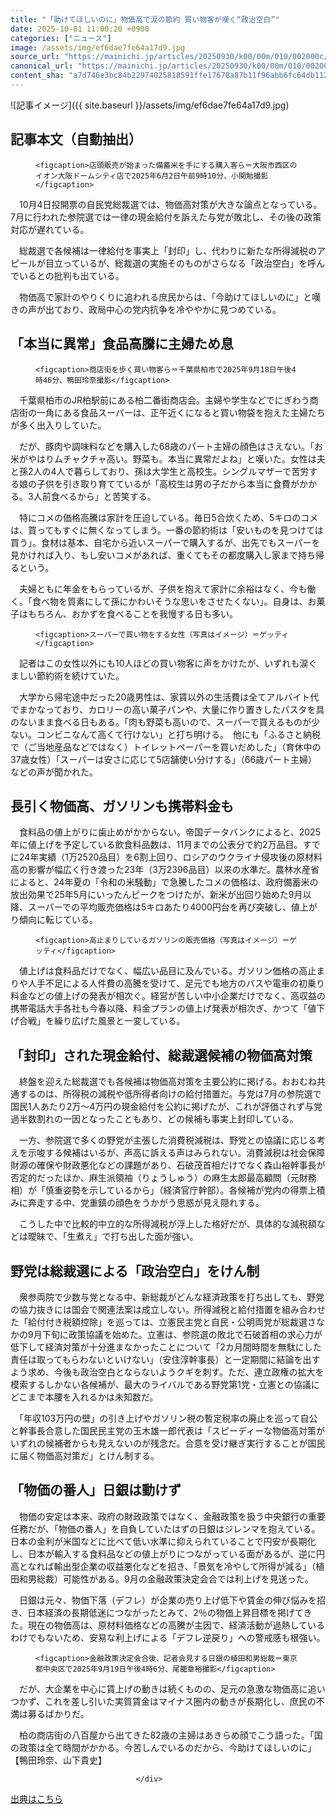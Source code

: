 ```yaml
---
title: "「助けてほしいのに」物価高で涙の節約 買い物客が嘆く“政治空白”"
date: 2025-10-01 11:00:20 +0900
categories: ["ニュース"]
image: /assets/img/ef6dae7fe64a17d9.jpg
source_url: "https://mainichi.jp/articles/20250930/k00/00m/010/002000c/"
canonical_url: "https://mainichi.jp/articles/20250930/k00/00m/010/002000c/"
content_sha: "a7d746e3bc84b22974025818591ffe17678a87b11f96abb6fc64db1123d80c62"
---
```


![記事イメージ]({{ site.baseurl }}/assets/img/ef6dae7fe64a17d9.jpg)

## 記事本文（自動抽出）
<div><section class="articledetail-body" id="articledetail-body">




<div class="articledetail-image-left">
  <figure>
    
    <figcaption>店頭販売が始まった備蓄米を手にする購入客ら＝大阪市西区のイオン大阪ドームシティ店で2025年6月2日午前9時10分、小関勉撮影</figcaption>
    
  </figure>
</div>

<p>　10月4日投開票の自民党総裁選では、物価高対策が大きな論点となっている。7月に行われた参院選では一律の現金給付を訴えた与党が敗北し、その後の政策対応が遅れている。</p>

<p>　総裁選で各候補は一律給付を事実上「封印」し、代わりに新たな所得減税のアピールが目立っているが、総裁選の実施そのものがさらなる「政治空白」を呼んでいるとの批判も出ている。</p>

	


<p>　物価高で家計のやりくりに追われる庶民からは、「今助けてほしいのに」と嘆きの声が出ており、政局中心の党内抗争を冷ややかに見つめている。</p>

<h2>「本当に異常」食品高騰に主婦ため息</h2>



<div class="articledetail-image-left">
  <figure>
    
    <figcaption>商店街を歩く買い物客ら＝千葉県柏市で2025年9月18日午後4時46分、鴨田玲奈撮影</figcaption>
    
  </figure>
</div>

<p>　千葉県柏市のJR柏駅前にある柏二番街商店会。主婦や学生などでにぎわう商店街の一角にある食品スーパーは、正午近くになると買い物袋を抱えた主婦たちが多く出入りしていた。</p>

	


<p>　だが、豚肉や調味料などを購入した68歳のパート主婦の顔色はさえない。「お米がやはりムチャクチャ高い。野菜も。本当に異常だよね」と嘆いた。女性は夫と孫2人の4人で暮らしており、孫は大学生と高校生。シングルマザーで苦労する娘の子供を引き取り育てているが「高校生は男の子だから本当に食費がかかる。3人前食べるから」と苦笑する。</p>

<p>　特にコメの価格高騰は家計を圧迫している。毎日5合炊くため、5キロのコメは、買ってもすぐに無くなってしまう。一番の節約術は「安いものを見つけては買う」。食材は基本、自宅から近いスーパーで購入するが、出先でもスーパーを見かければ入り、もし安いコメがあれば、重くてもその都度購入し家まで持ち帰るという。</p>

	


<p>　夫婦ともに年金をもらっているが、子供を抱えて家計に余裕はなく、今も働く。「食べ物を質素にして孫にかわいそうな思いをさせたくない」。自身は、お菓子はもちろん、おかずを食べることを我慢する日も多い。</p>



<div class="articledetail-image-left">
  <figure>
    
    <figcaption>スーパーで買い物をする女性（写真はイメージ）＝ゲッティ</figcaption>
    
  </figure>
</div>

<p>　記者はこの女性以外にも10人ほどの買い物客に声をかけたが、いずれも涙ぐましい節約術を続けていた。</p>

<p>　大学から帰宅途中だった20歳男性は、家賃以外の生活費は全てアルバイト代でまかなっており、カロリーの高い菓子パンや、大量に作り置きしたパスタを具のないまま食べる日もある。「肉も野菜も高いので、スーパーで買えるものが少ない。コンビニなんて高くて行けない」と打ち明ける。　他にも「ふるさと納税で（ご当地産品などではなく）トイレットペーパーを買いだめした」（育休中の37歳女性）「スーパーは安さに応じて5店舗使い分けする」（66歳パート主婦）などの声が聞かれた。</p>

	


<h2>長引く物価高、ガソリンも携帯料金も</h2>

<p>　食料品の値上がりに歯止めがかからない。帝国データバンクによると、2025年に値上げを予定している飲食料品数は、11月までの公表分で約2万品目。すでに24年実績（1万2520品目）を6割上回り、ロシアのウクライナ侵攻後の原材料高の影響が幅広く行き渡った23年（3万2396品目）以来の水準だ。農林水産省によると、24年夏の「令和の米騒動」で急騰したコメの価格は、政府備蓄米の放出効果で25年5月にいったんピークをつけたが、新米が出回り始めた9月以降、スーパーでの平均販売価格は5キロあたり4000円台を再び突破し、値上がり傾向に転じている。</p>



<div class="articledetail-image-left">
  <figure>
    
    <figcaption>高止まりしているガソリンの販売価格（写真はイメージ）＝ゲッティ</figcaption>
    
  </figure>
</div>

<p>　値上げは食料品だけでなく、幅広い品目に及んでいる。ガソリン価格の高止まりや人手不足による人件費の高騰を受けて、足元でも地方のバスや電車の初乗り料金などの値上げの発表が相次ぐ。経営が苦しい中小企業だけでなく、高収益の携帯電話大手各社も今春以降、料金プランの値上げ発表が相次ぎ、かつて「値下げ合戦」を繰り広げた風景と一変している。</p>

<h2>「封印」された現金給付、総裁選候補の物価高対策</h2>

<p>　終盤を迎えた総裁選でも各候補は物価高対策を主要公約に掲げる。おおむね共通するのは、所得税の減税や低所得者向けの給付措置だ。与党は7月の参院選で国民1人あたり2万～4万円の現金給付を公約に掲げたが、これが評価されず与党過半数割れの一因となったこともあり、どの候補も事実上封印している。</p>

<p>　一方、参院選で多くの野党が主張した消費税減税は、野党との協議に応じる考えを示唆する候補はいるが、声高に訴える声はみられない。消費減税は社会保障財源の確保や財政悪化などの課題があり、石破茂首相だけでなく森山裕幹事長が否定的だったほか、麻生派領袖（りょうしゅう）の麻生太郎最高顧問（元財務相）が「慎重姿勢を示しているから」（経済官庁幹部）。各候補が党内の得票上積みに奔走する中、党重鎮の顔色をうかがう思惑が見え隠れする。</p>

<p>　こうした中で比較的中立的な所得減税が浮上した格好だが、具体的な減税額などは曖昧で、「生煮え」で打ち出した面が強い。</p>

<h2>野党は総裁選による「政治空白」をけん制</h2>





<p>　衆参両院で少数与党となる中、新総裁がどんな経済政策を打ち出しても、野党の協力抜きには国会で関連法案は成立しない。所得減税と給付措置を組み合わせた「給付付き税額控除」を巡っては、立憲民主党と自民・公明両党が総裁選さなかの9月下旬に政策協議を始めた。立憲は、参院選の敗北で石破首相の求心力が低下して経済対策が十分進まなかったことについて「2カ月間時間を無駄にした責任は取ってもらわないといけない」（安住淳幹事長）と一定期間に結論を出すよう求め、今後も政治空白とならないようクギを刺す。ただ、連立政権の拡大を模索するしかない各候補が、最大のライバルである野党第1党・立憲との協議にどこまで本腰を入れるかは未知数だ。</p>

<p>　「年収103万円の壁」の引き上げやガソリン税の暫定税率の廃止を巡って自公と幹事長合意した国民民主党の玉木雄一郎代表は「スピーディーな物価高対策がいずれの候補者からも見えないのが残念だ。合意を受け継ぎ実行することが国民に届く物価高対策だ」とけん制する。</p>

<h2>「物価の番人」日銀は動けず</h2>

<p>　物価の安定は本来、政府の財政政策ではなく、金融政策を扱う中央銀行の重要任務だが、「物価の番人」を自負していたはずの日銀はジレンマを抱えている。日本の金利が米国などに比べて低い水準に抑えられていることで円安が長期化し、日本が輸入する食料品などの値上がりにつながっている面があるが、逆に円高となれば輸出型企業の収益悪化などを招き、「景気を冷やして所得が減る」（植田和男総裁）可能性がある。9月の金融政策決定会合では利上げを見送った。</p>

<p>　日銀は元々、物価下落（デフレ）が企業の売り上げ低下や賃金の伸び悩みを招き、日本経済の長期低迷につながったとみて、2％の物価上昇目標を掲げてきた。現在の物価高は、原材料価格などの高騰が主因で、経済活動が過熱しているわけでもないため、安易な利上げによる「デフレ逆戻り」への警戒感も根強い。</p>



<div class="articledetail-image-left">
  <figure>
    
    <figcaption>金融政策決定会合後、記者会見する日銀の植田和男総裁＝東京都中央区で2025年9月19日午後4時6分、尾籠章裕撮影</figcaption>
    
  </figure>
</div>

<p>　だが、大企業を中心に賃上げの動きは続くものの、足元の急激な物価高に追いつかず、これを差し引いた実質賃金はマイナス圏内の動きが長期化し、庶民の不満は募るばかりだ。</p>

<p>　柏の商店街の八百屋から出てきた82歳の主婦はあきらめ顔でこう語った。「国の政策は全て時間がかかる。今苦しんでいるのだから、今助けてほしいのに」【鴨田玲奈、山下貴史】</p>


</section>






								</div>

[出典はこちら](https://mainichi.jp/articles/20250930/k00/00m/010/002000c/)
